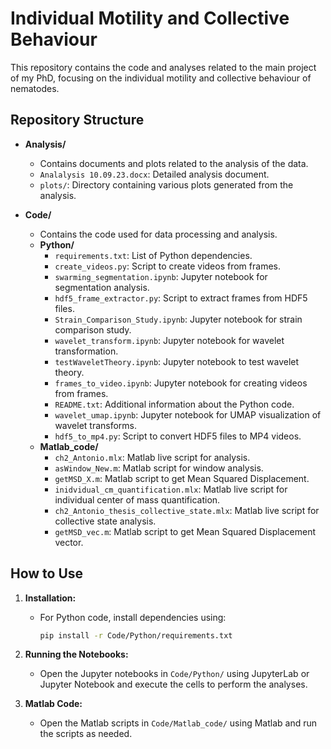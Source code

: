 # Individual Motility and Collective Behaviour

This repository contains the code and analyses related to the main project of my PhD, focusing on the individual motility and collective behaviour of nematodes.

## Repository Structure

- **Analysis/**
  - Contains documents and plots related to the analysis of the data.
  - `Analalysis 10.09.23.docx`: Detailed analysis document.
  - `plots/`: Directory containing various plots generated from the analysis.

- **Code/**
  - Contains the code used for data processing and analysis.
  - **Python/**
    - `requirements.txt`: List of Python dependencies.
    - `create_videos.py`: Script to create videos from frames.
    - `swarming_segmentation.ipynb`: Jupyter notebook for segmentation analysis.
    - `hdf5_frame_extractor.py`: Script to extract frames from HDF5 files.
    - `Strain_Comparison_Study.ipynb`: Jupyter notebook for strain comparison study.
    - `wavelet_transform.ipynb`: Jupyter notebook for wavelet transformation.
    - `testWaveletTheory.ipynb`: Jupyter notebook to test wavelet theory.
    - `frames_to_video.ipynb`: Jupyter notebook for creating videos from frames.
    - `README.txt`: Additional information about the Python code.
    - `wavelet_umap.ipynb`: Jupyter notebook for UMAP visualization of wavelet transforms.
    - `hdf5_to_mp4.py`: Script to convert HDF5 files to MP4 videos.
  - **Matlab_code/**
    - `ch2_Antonio.mlx`: Matlab live script for analysis.
    - `asWindow_New.m`: Matlab script for window analysis.
    - `getMSD_X.m`: Matlab script to get Mean Squared Displacement.
    - `inidvidual_cm_quantification.mlx`: Matlab live script for individual center of mass quantification.
    - `ch2_Antonio_thesis_collective_state.mlx`: Matlab live script for collective state analysis.
    - `getMSD_vec.m`: Matlab script to get Mean Squared Displacement vector.

## How to Use

1. **Installation:**
   - For Python code, install dependencies using:
     ```bash
     pip install -r Code/Python/requirements.txt
     ```

2. **Running the Notebooks:**
   - Open the Jupyter notebooks in `Code/Python/` using JupyterLab or Jupyter Notebook and execute the cells to perform the analyses.

3. **Matlab Code:**
   - Open the Matlab scripts in `Code/Matlab_code/` using Matlab and run the scripts as needed.
